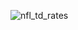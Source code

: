 ![nfl_td_rates](https://github.com/jjparker34/NFL_TD_Rates/assets/123410317/a6c3a602-0ff6-4390-a51b-d331d93c8e93)
